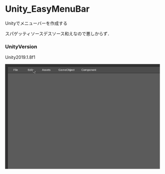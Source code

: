 # Unity_EasyMenuBar
Unityでメニューバーを作成する

スパゲッティソースデスソース和えなので悪しからず．

### UnityVersion
Unity2019.1.8f1

![sample](https://raw.githubusercontent.com/nmxi/Unity_EasyMenuBar/master/Documentation/sample.gif?token=ADXVHJ5AO7VXHPXWEIP6U5C5GAGUO)
